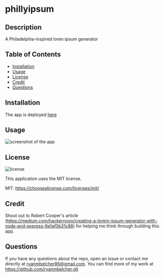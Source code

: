 # phillyipsum

## Description

A Philadelphia-inspired loren ipsum generator

## Table of Contents

- [Installation](#installaion)
- [Usage](#usage)
- [License](#license)
- [Credit](#credit)
- [Questions](#questions)

## Installation

The app is deployed [here]()

## Usage

![screenshot of the app]()

## License

![license](https://img.shields.io/badge/License-MIT-blueviolet) 

This application uses the MIT license.
  
MIT: https://choosealicense.com/licenses/mit/

## Credit

Shout out to Robert Cooper's article (https://medium.com/hackernoon/creating-a-lorem-ipsum-generator-with-node-and-express-9e1af0b31c86) for helping me think through building this app.

## Questions

If you have any questions about the repo, open an issue or 
contact me directly at <a href='mailto:ryanmbelcher86@gmail.com'>ryanmbelcher86@gmail.com</a>. You can find more of my work at 
https://github.com/ryanmbelcher.git 